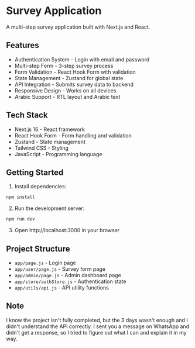 # Survey Application

A multi-step survey application built with Next.js and React.

## Features

- Authentication System - Login with email and password
- Multi-step Form - 3-step survey process
- Form Validation - React Hook Form with validation
- State Management - Zustand for global state
- API Integration - Submits survey data to backend
- Responsive Design - Works on all devices
- Arabic Support - RTL layout and Arabic text

## Tech Stack

- Next.js 16 - React framework
- React Hook Form - Form handling and validation
- Zustand - State management
- Tailwind CSS - Styling
- JavaScript - Programming language

## Getting Started

1. Install dependencies:

```bash
npm install
```

2. Run the development server:

```bash
npm run dev
```

3. Open http://localhost:3000 in your browser

## Project Structure

- `app/page.js` - Login page
- `app/user/page.js` - Survey form page
- `app/admin/page.js` - Admin dashboard page
- `app/store/authStore.js` - Authentication state
- `app/utils/api.js` - API utility functions

## Note

I know the project isn't fully completed, but the 3 days wasn't enough and I didn't understand the API correctly. I sent you a message on WhatsApp and didn't get a response, so I tried to figure out what I can and explain it in my way.
